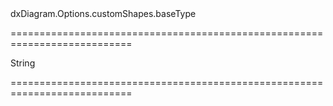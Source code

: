 <!--id-->dxDiagram.Options.customShapes.baseType<!--/id-->
===========================================================================
<!--type-->String<!--/type-->
===========================================================================

<!--shortDescription-->

<!--/shortDescription-->

<!--fullDescription-->

<!--/fullDescription-->